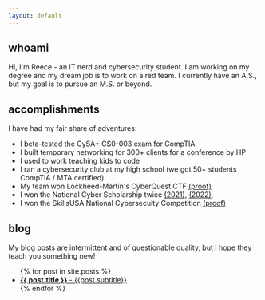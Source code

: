 ```yaml
---
layout: default
---
```


## whoami
Hi, I'm Reece - an IT nerd and cybersecurity student. I am working on my degree and my dream job is to work on a red team. I currently have an A.S., but my goal is to pursue an M.S. or beyond.

## accomplishments
I have had my fair share of adventures:
- I beta-tested the CySA+ CS0-003 exam for CompTIA
- I built temporary networking for 300+ clients for a conference by HP
- I used to work teaching kids to code
- I ran a cybersecurity club at my high school (we got 50+ students CompTIA / MTA certified)
- My team won Lockheed-Martin's CyberQuest CTF [(proof)](https://www.lockheedmartin.com/en-us/who-we-are/communities/cyber-quest/cyber-quest-winners/cyber-quest-2021-winners.html)
- I won the National Cyber Scholarship twice [(2021)](https://www.nationalcyberscholarship.org/winners-2021), [(2022)](https://www.nationalcyberscholarship.org/winners-2022),
- I won the SkillsUSA National Cybersecuity Competition [(proof)](https://youtu.be/-7fZTGrj2xc?t=6551)

## blog
My blog posts are intermittent and of questionable quality, but I hope they teach you something new!
  <ul>
    {% for post in site.posts %}
        <li>
          <a href="{{ post.url }}"><b>{{ post.title }}</b> - {{post.subtitle}}</a>
        </li>
    {% endfor %}

  </ul>

